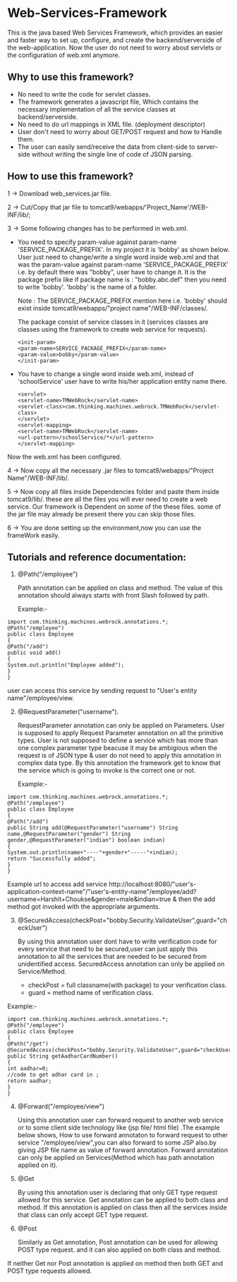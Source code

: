 # Web-Services-Framework
This is the java based Web Services Framework, which provides an easier and faster way to set up, configure, and create the backend/serverside of the web-application. Now the user do not need to worry about servlets or the configuration of web.xml anymore. 

## Why to use this framework?
* No need to write the code for servlet classes.
* The framework generates a javascript file, Which contains the necessary implementation of all the service classes at backend/serverside.
* No need to do url mappings in XML file. (deployment descriptor)
* User don't need to worry about GET/POST request and how to Handle them.
* The user can easily send/receive the data from client-side to server-side without writing the single line of code of JSON parsing.


## How to use this framework?
1 -> Download web_services.jar file.

2 -> Cut/Copy that jar file to tomcat9/webapps/'Project_Name'/WEB-INF/lib/;

3 -> Some following changes has to be performed in web.xml.

   * You need to specify param-value against param-name 'SERVICE_PACKAGE_PREFIX'. In my project it is 'bobby' as shown below.
    User just need to change/write a single word inside web.xml and that was the param-value against param-name 'SERVICE_PACKAGE_PREFIX' i.e. by default there was "bobby",           user have to change it.
    It is the package prefix like if package name is : "bobby.abc.def" then you need to write 'bobby'. 'bobby' is the name of a folder.

      Note : The SERVICE_PACKAGE_PREFIX mention here i.e. 'bobby' should exist inside tomcat9/webapps/"project name"/WEB-INF/classes/.

      The package consist of service classes in it (services classes are classes using the framework to create web service for requests).
      ```
      <init-param>
      <param-name>SERVICE_PACKAGE_PREFIX</param-name>
      <param-value>bobby</param-value>
      </init-param>
      ```

   * You have to change a single word inside web.xml, instead of 'schoolService' user have to write his/her application entity name there.
      ```
      <servlet>
      <servlet-name>TMWebRock</servlet-name>
      <servlet-class>com.thinking.machines.webrock.TMWebRock</servlet-class>
      </servlet>
      <servlet-mapping>
      <servlet-name>TMWebRock</servlet-name>
      <url-pattern>/schoolService/*</url-pattern>
      </servlet-mapping>
      ```
Now the web.xml has been configured.

4 -> Now copy all the necessary .jar files to tomcat9/webapps/"Project Name"/WEB-INF/lib/.

5 -> Now copy all files inside Dependencies folder and paste them inside tomcat9/lib/. these are all the files you will ever need to create a web service. Our framework is Dependent on some of the these files. some of the jar file may already be present there you can skip those files.

6 -> You are done setting up the environment,now you can use the frameWork easily.

## Tutorials and reference documentation:
1. @Path("/employee")

   Path annotation can be applied on class and method. The value of this annotation should always starts with front Slash followed by path.

   Example:-
```
import com.thinking.machines.webrock.annotations.*;
@Path("/employee")
public class Employee
{
@Path("/add")
public void add()
{
System.out.println("Employee added");
}
}
```
   user can access this service by sending request to "User's entity name"/employee/view.
   
2. @RequestParameter("username").

   RequestParameter annotation can only be applied on Parameters. User is supposed to apply Request Parameter annotation on all the primitive types. User is not supposed to define a service which has more than one complex parameter type beacuse it may be ambigious when the request is of JSON type & user do not need to apply this annotation in complex data type. By this annotation the framework get to know that the service which is going to invoke is the correct one or not.
   
   Example:-
```
import com.thinking.machines.webrock.annotations.*;
@Path("/employee")
public class Employee
{
@Path("/add")
public String add(@RequestParameter("username") String name,@RequestParameter("gender") String gender,@RequestParameter("indian") boolean indian)
{
System.out.println(name+"----"+gender+"-----"+indian);
return "Successfully added";
}
}
```
Example url to access add service http://localhost:8080/"user's-application-context-name"/"user's-entity-name"/employee/add?username=Harshit+Choukse&gender=male&indian=true & then the add method got invoked with the appropriate arguments.

3. @SecuredAccess(checkPost="bobby.Security.ValidateUser",guard="checkUser")

   By using this annotation user dont have to write verification code for every service that need to be secured,user can just apply this annotation to all the services that are    needed to be secured from unidentified access. SecuredAccess annotation can only be applied on Service/Method.
   
   * checkPost = full classname(with package) to your verification class.
   * guard = method name of verification class.

Example:-
```
import com.thinking.machines.webrock.annotations.*;
@Path("/employee")
public class Employee
{
@Path("/get")
@SecuredAccess(checkPost="bobby.Security.ValidateUser",guard="checkUser")
public String getAadharCardNumber()
{
int aadhar=0;
//code to get adhar card in ;
return aadhar;
}
}
```

4. @Forward("/employee/view")

   Using this annotation user can forward request to another web service or to some client side technology like (jsp file/ html file) .The example below shows, How to use forward annotaton to forward request to other service "/employee/view",you can also forward to some JSP also.by giving JSP file name as value of forward annotation. Forward annotation can only be applied on Services(Method which has path annotation applied on it).
 
5. @Get

   By using this annotation user is declaring that only GET type request allowed for this service. Get annotation can be applied to both class and method. If this annotation is    applied on class then all the services inside that class can only accept GET type request. 
  
6. @Post

   Similarly as Get annotation, Post annotation can be used for allowing POST type request. and it can also applied on both class and method.

If neither Get nor Post annotation is applied on method then both GET and POST type requests allowed. 

